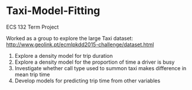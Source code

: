 # Taxi-Model-Fitting
ECS 132 Term Project

Worked as a group to explore the large Taxi dataset:\
http://www.geolink.pt/ecmlpkdd2015-challenge/dataset.html

1. Explore a density model for trip duration
2. Explore a density model for the proportion of time a driver is busy
3. Investigate whether call type used to summon taxi makes difference in mean trip time
4. Develop models for predicting trip time from other variables

